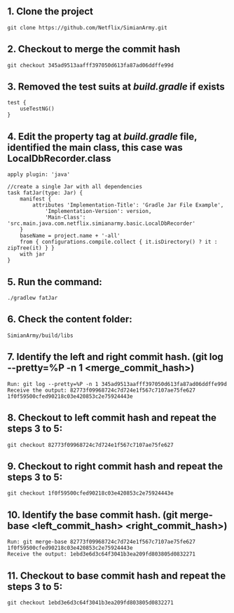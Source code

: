  ## 1. Clone the project 
    git clone https://github.com/Netflix/SimianArmy.git

## 2. Checkout to merge the commit hash
    git checkout 345ad9513aafff397050d613fa87ad06ddffe99d

## 3. Removed the test suits at _build.gradle_ if exists
```
test {
    useTestNG()
}
```

## 4. Edit the property tag at _build.gradle_ file, identified the main class, this case was LocalDbRecorder.class

```
apply plugin: 'java'

//create a single Jar with all dependencies
task fatJar(type: Jar) {
    manifest {
        attributes 'Implementation-Title': 'Gradle Jar File Example',  
            'Implementation-Version': version,
            'Main-Class': 'src.main.java.com.netflix.simianarmy.basic.LocalDbRecorder'
    }
    baseName = project.name + '-all'
    from { configurations.compile.collect { it.isDirectory() ? it : zipTree(it) } }
    with jar
}
``` 

## 5. Run the command:
    ./gradlew fatJar

## 6. Check the content folder: 
    SimianArmy/build/libs

## 7. Identify the left and right commit hash. (git log --pretty=%P -n 1 <merge_commit_hash>)
    Run: git log --pretty=%P -n 1 345ad9513aafff397050d613fa87ad06ddffe99d
    Receive the output: 82773f09968724c7d724e1f567c7107ae75fe627 1f0f59500cfed90218c03e420853c2e75924443e

## 8. Checkout to left commit hash and repeat the steps 3 to 5:
    git checkout 82773f09968724c7d724e1f567c7107ae75fe627

## 9. Checkout to right commit hash and repeat the steps 3 to 5:
    git checkout 1f0f59500cfed90218c03e420853c2e75924443e

## 10. Identify the base commit hash. (git merge-base <left_commit_hash> <right_commit_hash>)
    Run: git merge-base 82773f09968724c7d724e1f567c7107ae75fe627 1f0f59500cfed90218c03e420853c2e75924443e
    Receive the output: 1ebd3e6d3c64f3041b3ea209fd803805d0832271

## 11. Checkout to base commit hash and repeat the steps 3 to 5:
    git checkout 1ebd3e6d3c64f3041b3ea209fd803805d0832271


